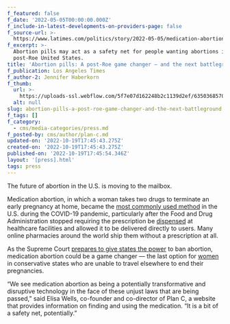 ```yaml
---
f_featured: false
f_date: '2022-05-05T00:00:00.000Z'
f_include-in-latest-developments-on-providers-page: false
f_source-url: >-
  https://www.latimes.com/politics/story/2022-05-05/medication-abortion-safety-net-battleground
f_excerpt: >-
  Abortion pills may act as a safety net for people wanting abortions in a
  post-Roe United States.
title: 'Abortion pills: A post-Roe game changer — and the next battleground'
f_publication: Los Angeles Times
f_author-2: Jennifer Haberkorn
f_thumb:
  url: >-
    https://uploads-ssl.webflow.com/5f7e07d162248b2c1139d2ef/63503685707b8c6196b03913_download0000.webp
  alt: null
slug: abortion-pills-a-post-roe-game-changer-and-the-next-battleground
f_tags: []
f_category:
  - cms/media-categories/press.md
f_posted-by: cms/author/plan-c.md
updated-on: '2022-10-19T17:45:43.275Z'
created-on: '2022-10-19T17:45:43.275Z'
published-on: '2022-10-19T17:45:54.346Z'
layout: '[press].html'
tags: press
---
```


The future of abortion in the U.S. is moving to the mailbox.

Medication abortion, in which a woman takes two drugs to terminate an early pregnancy at home, became the [most commonly used method](https://www.latimes.com/science/story/2022-02-24/over-half-of-u-s-abortions-now-done-with-pills-not-surgery) in the U.S. during the COVID-19 pandemic, particularly after the Food and Drug Administration stopped requiring the prescription be [dispensed](https://www.latimes.com/world-nation/story/2021-12-16/us-regulators-lift-in-person-restrictions-on-abortion-pill) at healthcare facilities and allowed it to be delivered directly to users. Many online pharmacies around the world ship them without a prescription at all.

As the Supreme Court [prepares to give states the power](https://www.latimes.com/politics/story/2022-05-02/supreme-court-set-to-strike-down-abortion-rights-politico-says) to ban abortion, medication abortion could be a game changer — the last option for [women](https://www.latimes.com/world-nation/story/2022-05-04/what-will-the-supreme-court-ruling-in-roe-mean-for-red-states) in conservative states who are unable to travel elsewhere to end their pregnancies.

“We see medication abortion as being a potentially transformative and disruptive technology in the face of these unjust laws that are being passed,” said Elisa Wells, co-founder and co-director of Plan C, a website that provides information on finding and using the medication. “It is a bit of a safety net, potentially.”
